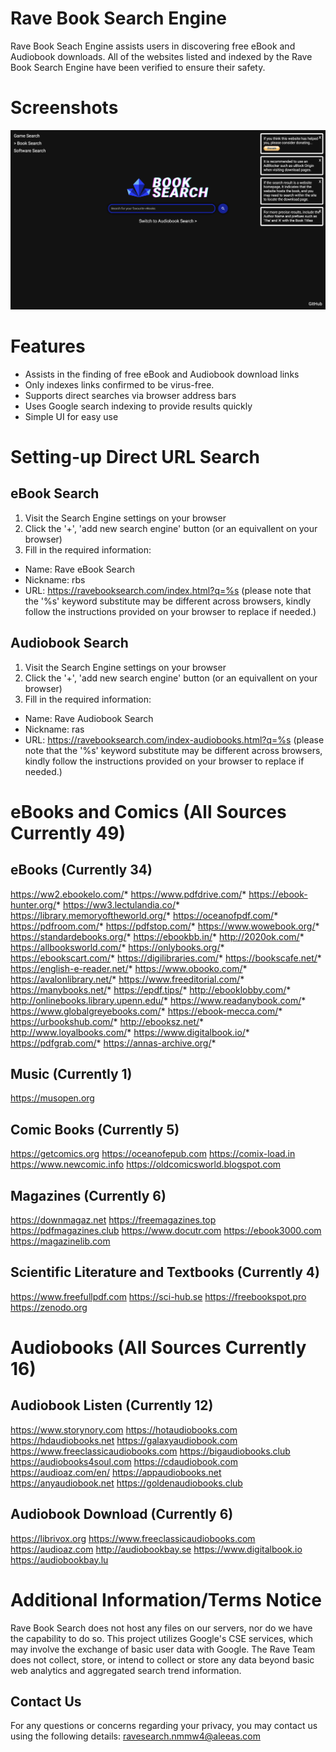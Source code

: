 # Rave Book Search Engine
Rave Book Seach Engine assists users in discovering free eBook and Audiobook downloads.
All of the websites listed and indexed by the Rave Book Search Engine have been verified to ensure their safety.

# Screenshots
![Screenshot of Rave Book Search Engine Homepage eBook](img/ravesearch.png)

# Features
- Assists in the finding of free eBook and Audiobook download links
- Only indexes links confirmed to be virus-free.
- Supports direct searches via browser address bars
- Uses Google search indexing to provide results quickly
- Simple UI for easy use

# Setting-up Direct URL Search
## eBook Search
1. Visit the Search Engine settings on your browser
2. Click the '+', 'add new search engine' button (or an equivallent on your browser)
3. Fill in the required information:
  - Name: Rave eBook Search
  - Nickname: rbs
  - URL: https://ravebooksearch.com/index.html?q=%s (please note that the '%s' keyword substitute may be different across browsers, kindly follow the instructions provided on your browser to replace if needed.) 
## Audiobook Search
1. Visit the Search Engine settings on your browser
2. Click the '+', 'add new search engine' button (or an equivallent on your browser)
3. Fill in the required information:
  - Name: Rave Audiobook Search
  - Nickname: ras
  - URL: https://ravebooksearch.com/index-audiobooks.html?q=%s (please note that the '%s' keyword substitute may be different across browsers, kindly follow the instructions provided on your browser to replace if needed.) 

# eBooks and Comics (All Sources Currently 49)
## eBooks (Currently 34)
https://ww2.ebookelo.com/*
https://www.pdfdrive.com/*
https://ebook-hunter.org/*
https://ww3.lectulandia.co/*
https://library.memoryoftheworld.org/*
https://oceanofpdf.com/*
https://pdfroom.com/*
https://pdfstop.com/*
https://www.wowebook.org/*
https://standardebooks.org/*
https://ebookbb.in/*
http://2020ok.com/*
https://allbooksworld.com/*
https://onlybooks.org/*
https://ebookscart.com/*
https://digilibraries.com/*
https://bookscafe.net/*
https://english-e-reader.net/*
https://www.obooko.com/*
https://avalonlibrary.net/*
https://www.freeditorial.com/*
https://manybooks.net/*
https://epdf.tips/*
http://ebooklobby.com/*
http://onlinebooks.library.upenn.edu/*
https://www.readanybook.com/*
https://www.globalgreyebooks.com/*
https://ebook-mecca.com/*
https://urbookshub.com/*
http://ebooksz.net/*
http://www.loyalbooks.com/*
https://www.digitalbook.io/*
https://pdfgrab.com/*
https://annas-archive.org/*
## Music (Currently 1)
https://musopen.org
## Comic Books (Currently 5)
https://getcomics.org
https://oceanofepub.com
https://comix-load.in
https://www.newcomic.info
https://oldcomicsworld.blogspot.com
## Magazines (Currently 6)
https://downmagaz.net
https://freemagazines.top
https://pdfmagazines.club
https://www.docutr.com
https://ebook3000.com
https://magazinelib.com
## Scientific Literature and Textbooks (Currently 4)
https://www.freefullpdf.com
https://sci-hub.se
https://freebookspot.pro
https://zenodo.org

# Audiobooks (All Sources Currently 16)
## Audiobook Listen (Currently 12)
https://www.storynory.com
https://hotaudiobooks.com
https://hdaudiobooks.net
https://galaxyaudiobook.com
https://www.freeclassicaudiobooks.com
https://bigaudiobooks.club
https://audiobooks4soul.com
https://cdaudiobook.com
https://audioaz.com/en/
https://appaudiobooks.net
https://anyaudiobook.net
https://goldenaudiobooks.club
## Audiobook Download (Currently 6)
https://librivox.org
https://www.freeclassicaudiobooks.com
https://audioaz.com
http://audiobookbay.se
https://www.digitalbook.io
https://audiobookbay.lu

# Additional Information/Terms Notice
Rave Book Search does not host any files on our servers, nor do we have the capability to do so. 
This project utilizes Google's CSE services, which may involve the exchange of basic user data with Google. The Rave Team does not collect, store, or intend to collect or store any data beyond basic web analytics and aggregated search trend information.

## Contact Us
For any questions or concerns regarding your privacy, you may contact us using the following details:
ravesearch.nmmw4@aleeas.com